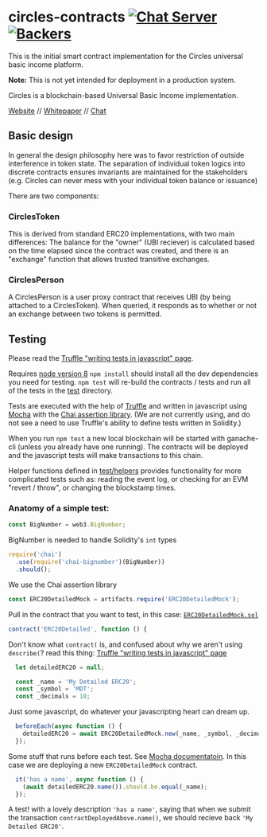 # circles-contracts [![Chat Server](https://chat.joincircles.net/api/v1/shield.svg?type=online&name=circles%20chat)](https://chat.joincircles.net) [![Backers](https://opencollective.com/circles/supporters/badge.svg)](https://opencollective.com/circles)

This is the initial smart contract implementation for the Circles universal basic income platform.

**Note:** This is not yet intended for deployment in a production system.

Circles is a blockchain-based Universal Basic Income implementation.

[Website](http://www.joincircles.net) // [Whitepaper](https://github.com/CirclesUBI/docs/blob/master/Circles.md) // [Chat](https://chat.joincircles.net)

## Basic design

In general the design philosophy here was to favor restriction of outside interference in token state. The separation of individual token logics into discrete contracts ensures invariants are maintained for the stakeholders (e.g. Circles can never mess with your individual token balance or issuance)

There are two components:

### CirclesToken

This is derived from standard ERC20 implementations, with two main differences: The balance for the "owner" (UBI reciever) is calculated based on the time elapsed since the contract was created, and there is an "exchange" function that allows trusted transitive exchanges.

### CirclesPerson

A CirclesPerson is a user proxy contract that receives UBI (by being attached to a CirclesToken). When queried, it responds as to whether or not an exchange between two tokens is permitted.

## Testing
Please read the [Truffle "writing tests in javascript" page](https://truffleframework.com/docs/truffle/testing/writing-tests-in-javascript).

Requires [node version 8](https://nodejs.org/en/download/)
`npm install` should install all the dev dependencies you need for testing.
`npm test` will re-build the contracts / tests and run all of the tests in the [test](test) directory.

Tests are executed with the help of [Truffle](https://truffleframework.com/docs/truffle/testing/writing-tests-in-javascript) and written in javascript using [Mocha](https://mochajs.org/) with the [Chai assertion library](https://www.chaijs.com/). (We are not currently using, and do not see a need to use Truffle's ability to define tests written in Solidity.)

When you run `npm test` a new local blockchain will be started with ganache-cli (unless you already have one running). The contracts will be deployed and the javascript tests will make transactions to this chain.

Helper functions defined in [test/helpers](test/helpers) provides functionality for more complicated tests such as: reading the event log, or checking for an EVM "revert / throw", or changing the blockstamp times.

### Anatomy of a simple test:
```javascript
const BigNumber = web3.BigNumber;
```
BigNumber is needed to handle Solidity's `int` types
```javascript
require('chai')
  .use(require('chai-bignumber')(BigNumber))
  .should();
```
We use the Chai assertion library
```javascript
const ERC20DetailedMock = artifacts.require('ERC20DetailedMock');
```
Pull in the contract that you want to test, in this case: [`ERC20DetailedMock.sol`](contracts/mocks/ERC20DetailedMock.sol)
```javascript
contract('ERC20Detailed', function () {
```
Don't know what `contract(` is, and confused about why we aren't using `describe(`? read this thing: [Truffle "writing tests in javascript" page](https://truffleframework.com/docs/truffle/testing/writing-tests-in-javascript)
```javascript
  let detailedERC20 = null;

  const _name = 'My Detailed ERC20';
  const _symbol = 'MDT';
  const _decimals = 18;
```
Just some javascript, do whatever your javascripting heart can dream up.
```javascript
  beforeEach(async function () {
    detailedERC20 = await ERC20DetailedMock.new(_name, _symbol, _decimals);
  });
```
Some stuff that runs before each test. See [Mocha documentatoin](https://mochajs.org/#run-cycle-overview). In this case we are deploying a new `ERC20DetailedMock` contract.
```javascript
  it('has a name', async function () {
    (await detailedERC20.name()).should.be.equal(_name);
  });
```
A test! with a lovely description `'has a name'`, saying that when we submit the transaction `contractDeployedAbove.name()`, we should recieve back `'My Detailed ERC20'`.
